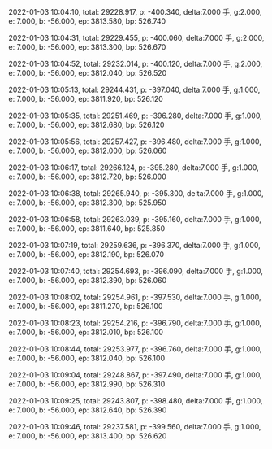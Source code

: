 2022-01-03 10:04:10, total: 29228.917, p: -400.340, delta:7.000 手, g:2.000, e: 7.000, b: -56.000, ep: 3813.580, bp: 526.740

2022-01-03 10:04:31, total: 29229.455, p: -400.060, delta:7.000 手, g:2.000, e: 7.000, b: -56.000, ep: 3813.300, bp: 526.670

2022-01-03 10:04:52, total: 29232.014, p: -400.120, delta:7.000 手, g:2.000, e: 7.000, b: -56.000, ep: 3812.040, bp: 526.520

2022-01-03 10:05:13, total: 29244.431, p: -397.040, delta:7.000 手, g:1.000, e: 7.000, b: -56.000, ep: 3811.920, bp: 526.120

2022-01-03 10:05:35, total: 29251.469, p: -396.280, delta:7.000 手, g:1.000, e: 7.000, b: -56.000, ep: 3812.680, bp: 526.120

2022-01-03 10:05:56, total: 29257.427, p: -396.480, delta:7.000 手, g:1.000, e: 7.000, b: -56.000, ep: 3812.000, bp: 526.060

2022-01-03 10:06:17, total: 29266.124, p: -395.280, delta:7.000 手, g:1.000, e: 7.000, b: -56.000, ep: 3812.720, bp: 526.000

2022-01-03 10:06:38, total: 29265.940, p: -395.300, delta:7.000 手, g:1.000, e: 7.000, b: -56.000, ep: 3812.300, bp: 525.950

2022-01-03 10:06:58, total: 29263.039, p: -395.160, delta:7.000 手, g:1.000, e: 7.000, b: -56.000, ep: 3811.640, bp: 525.850

2022-01-03 10:07:19, total: 29259.636, p: -396.370, delta:7.000 手, g:1.000, e: 7.000, b: -56.000, ep: 3812.190, bp: 526.070

2022-01-03 10:07:40, total: 29254.693, p: -396.090, delta:7.000 手, g:1.000, e: 7.000, b: -56.000, ep: 3812.390, bp: 526.060

2022-01-03 10:08:02, total: 29254.961, p: -397.530, delta:7.000 手, g:1.000, e: 7.000, b: -56.000, ep: 3811.270, bp: 526.100

2022-01-03 10:08:23, total: 29254.216, p: -396.790, delta:7.000 手, g:1.000, e: 7.000, b: -56.000, ep: 3812.010, bp: 526.100

2022-01-03 10:08:44, total: 29253.977, p: -396.760, delta:7.000 手, g:1.000, e: 7.000, b: -56.000, ep: 3812.040, bp: 526.100

2022-01-03 10:09:04, total: 29248.867, p: -397.490, delta:7.000 手, g:1.000, e: 7.000, b: -56.000, ep: 3812.990, bp: 526.310

2022-01-03 10:09:25, total: 29243.807, p: -398.480, delta:7.000 手, g:1.000, e: 7.000, b: -56.000, ep: 3812.640, bp: 526.390

2022-01-03 10:09:46, total: 29237.581, p: -399.560, delta:7.000 手, g:1.000, e: 7.000, b: -56.000, ep: 3813.400, bp: 526.620